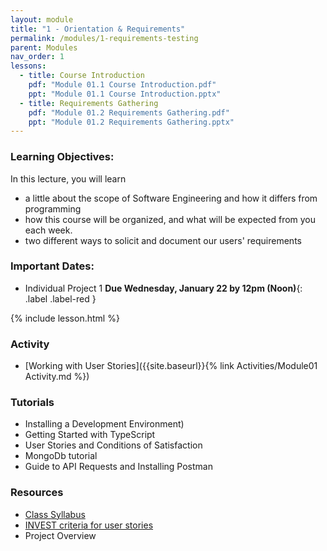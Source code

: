 ```yaml
---
layout: module
title: "1 - Orientation & Requirements"
permalink: /modules/1-requirements-testing
parent: Modules
nav_order: 1
lessons: 
  - title: Course Introduction
    pdf: "Module 01.1 Course Introduction.pdf"
    ppt: "Module 01.1 Course Introduction.pptx"
  - title: Requirements Gathering
    pdf: "Module 01.2 Requirements Gathering.pdf" 
    ppt: "Module 01.2 Requirements Gathering.pptx"
---
```

### Learning Objectives:
In this lecture, you will learn

* a little about the scope of Software Engineering and how it differs from programming
* how this course will be organized, and what will be expected from you each week.
* two different ways to solicit and document our users' requirements

### Important Dates:
* Individual Project 1 **Due Wednesday, January 22 by 12pm (Noon)**{: .label .label-red }

{% include lesson.html %}

### Activity
* [Working with User Stories]({{site.baseurl}}{% link Activities/Module01 Activity.md %})

### Tutorials
* Installing a Development Environment) 
* Getting Started with TypeScript
* User Stories and Conditions of Satisfaction
* MongoDb tutorial
* Guide to API Requests and Installing Postman

### Resources
* [Class Syllabus](https://neu-se.github.io/CS4530-Spring-2025/)
* [INVEST criteria for user stories](https://agileforall.com/new-to-agile-invest-in-good-user-stories/
)
* Project Overview